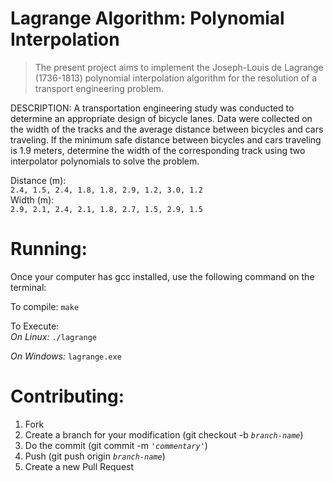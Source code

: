 # Lagrange Algorithm: Polynomial Interpolation
> The present project aims to implement the Joseph-Louis de Lagrange (1736-1813) polynomial interpolation algorithm for the resolution of a transport engineering problem. 

<p>
DESCRIPTION:
A transportation engineering study was conducted to determine an appropriate design of bicycle lanes. Data were collected on the width of the tracks and the average distance between bicycles and cars traveling. If the minimum safe distance between bicycles and cars traveling is 1.9 meters, determine the width of the corresponding track using two interpolator polynomials to solve the problem.
</p> 

Distance (m): <br />
`2.4, 1.5, 2.4, 1.8, 1.8, 2.9, 1.2, 3.0, 1.2`<br /> 
Width (m): <br />
`2.9, 2.1, 2.4, 2.1, 1.8, 2.7, 1.5, 2.9, 1.5`

# Running:
Once your computer has gcc installed, use the following command on the terminal:

To compile: `make`

To Execute:<br />
_On Linux:_ `./lagrange`

_On Windows:_ `lagrange.exe`

# Contributing: 
1. Fork 
2. Create a branch for your modification (git checkout -b _`branch-name`_) 
3. Do the commit (git commit -m _`'commentary'`_) 
4. Push (git push origin _`branch-name`_) 
5. Create a new Pull Request 

